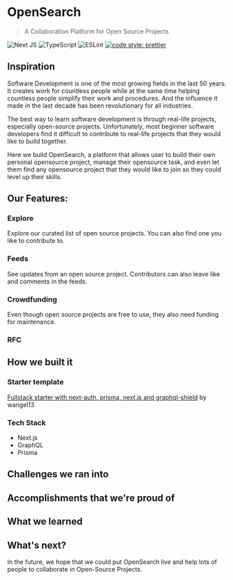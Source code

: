 # OpenSearch

> A Collaboration Platform for Open Source Projects

![Next JS](https://img.shields.io/badge/Next-black?style=flat-square&logo=next.js&logoColor=white)
![TypeScript](https://img.shields.io/badge/typescript-%23007ACC.svg?style=flat-square&logo=typescript&logoColor=white)
![ESLint](https://img.shields.io/badge/ESLint-4B3263?style=flat-square&logo=eslint&logoColor=white)
[![code style: prettier](https://img.shields.io/badge/code_style-prettier-ff69b4.svg?style=flat-square)](https://github.com/prettier/prettier)


## Inspiration

Software Development is one of the most growing fields in the last 50 years. It creates work for countless people while at the same time helping countless people simplify their work and procedures. And the influence it made in the last decade has been revolutionary for all industries.

The best way to learn software development is through real-life projects, especially open-source projects. Unfortunately, most beginner software developers find it difficult to contribute to real-life projects that they would like to build together.

Here we build OpenSearch, a platform that allows user to build their own personal opensource project, manage their opensource task, and even let them find any opensource project that they would like to join so they could level up their skills.

## Our Features:

### Explore
Explore our curated list of open source projects. You can also find one you like to contribute to.

### Feeds
See updates from an open source project. Contributors can also leave like and comments in the feeds.

### Crowdfunding
Even though open source projects are free to use, they also need funding for maintenance. 


### RFC




## How we built it

### Starter template

[Fullstack starter with next-auth, prisma, next.js and graphql-shield](https://github.com/wangel13/prisma-next-auth-graphql-starter) by wangel13

### Tech Stack
- Next.js
- GraphQL
- Prisma

## Challenges we ran into

## Accomplishments that we're proud of


## What we learned


## What's next?
In the future, we hope that we could put OpenSearch live and help lots of people to collaborate in Open-Source Projects.